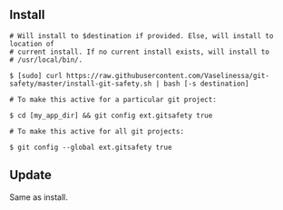 ## Install ##

	# Will install to $destination if provided. Else, will install to location of
	# current install. If no current install exists, will install to
	# /usr/local/bin/.

	$ [sudo] curl https://raw.githubusercontent.com/Vaselinessa/git-safety/master/install-git-safety.sh | bash [-s destination]

	# To make this active for a particular git project:

	$ cd [my_app_dir] && git config ext.gitsafety true

	# To make this active for all git projects:

	$ git config --global ext.gitsafety true

## Update ##

Same as install.
